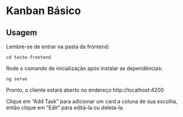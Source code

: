
# Kanban Básico 



## Usagem

Lembre-se de entrar na pasta da frontend:
```
cd teste-frontend
```

Rode o comando de inicialização após instalar as dependências: 
```
ng serve
```
Pronto, o cliente estará aberto no endereço http://localhost:4200

Clique em “Add Task” para adicionar um card a coluna de sua escolha, então clique em “Edit” para editá-la ou deletá-la. 
